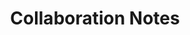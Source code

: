 ---
toc: true 
layout: post
description: College Board Collaboration notes
categories : [markdown, week4]
title : Collaboration Notes
---